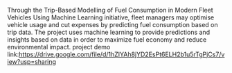 Through the Trip-Based Modelling of Fuel Consumption in Modern Fleet Vehicles Using Machine Learning initiative, fleet managers may optimise vehicle usage and cut expenses by predicting fuel consumption based on trip data. The project uses machine learning to provide predictions and insights based on data in order to maximize fuel economy and reduce environmental impact. project demo link:https://drive.google.com/file/d/1hZIYAh8jYD2EsPt6ELH2b1u5rTgPjCs7/view?usp=sharing
